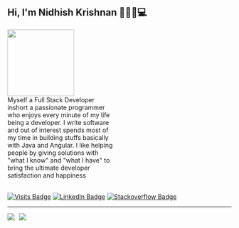 ## Hi, I'm Nidhish Krishnan 🎩👋🏼💻

<div style="-webkit-column-count: 2; -moz-column-count: 2; column-count: 2; -webkit-column-rule: 1px dotted #e0e0e0; -moz-column-rule: 1px dotted #e0e0e0; column-rule: 1px dotted #e0e0e0;">
   <div style="display: inline-block;">
   <a href="https://github.com/nidhishkrishnan"><img align="left" width="150" height="150" src="https://user-images.githubusercontent.com/6831336/88899921-f650e480-d24e-11ea-8014-0378a11959a2.jpg"></a>
    </div>
    <div style="display: inline-block;">
        Myself a Full Stack Developer inshort a passionate programmer who enjoys every minute of my life being a developer. 
I write software and out of interest spends most of my time in building stuffs basically with Java and Angular. I like helping people by giving solutions with "what I know" and "what I have" to bring the ultimate developer satisfaction and happiness
    </div>
</div>
</br>

[![Visits Badge](https://badges.pufler.dev/visits/nidhishkrishnan/nidhishkrishnan)](https://github.com/nidhishkrishnan/nidhishkrishnan)
[![LinkedIn Badge](http://img.shields.io/badge/-Nidhish%20Krishnan-blue?style=flat&logo=Linkedin&logoColor=white&link=https://www.linkedin.com/in/nidhishkrishnan/)](https://www.linkedin.com/in/nidhishkrishnan)
[![Stackoverflow Badge](https://img.shields.io/badge/-Nidhish%20Krishnan-gray?style=flat&logo=stackoverflow&logoColor=orange&link=https://stackoverflow.com/users/1575570/nidhish-krishnan)](https://stackoverflow.com/users/1575570/nidhish-krishnan)

<hr></hr>

<div style="-webkit-column-count: 2; -moz-column-count: 2; column-count: 2; -webkit-column-rule: 1px dotted #e0e0e0; -moz-column-rule: 1px dotted #e0e0e0; column-rule: 1px dotted #e0e0e0;">
   <div style="display: inline-block;">
  <a href="https://github.com/nidhishkrishnan"><img  align="left" src="https://github-readme-stats.vercel.app/api?username=nidhishkrishnan&show_icons=true&count_private=true&include_all_commits=true&hide=contribs&card_width=98"></a>
    </div>
    <a href="https://github.com/nidhishkrishnan"><div style="display: inline-block;">
        <img align="right" src="https://github-readme-stats.vercel.app/api/top-langs/?username=nidhishkrishnan&show_icons=true&count_private=true&include_all_commits=true&layout=compact&card_width=98">
       </div></a>
</div>













